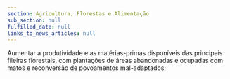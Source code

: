 ```yaml
---
section: Agricultura, Florestas e Alimentação
sub_section: null
fulfilled_date: null
links_to_news_articles: null
---
```


Aumentar a produtividade e as matérias-primas disponíveis das principais fileiras florestais, com plantações de áreas abandonadas e ocupadas com matos e reconversão de povoamentos mal-adaptados;